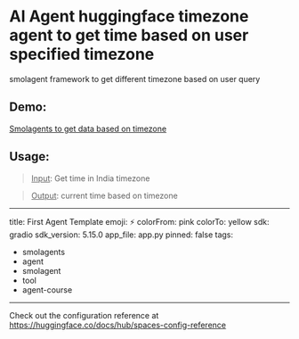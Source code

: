 # AI Agent huggingface timezone agent to get time based on user specified timezone
smolagent framework to get different timezone based on user query

## Demo: 
[Smolagents to get data based on timezone](https://eshamohideen-first-agent-template.hf.space/)

## Usage:


> <ins>Input</ins>: Get time in India timezone

> <ins>Output</ins>: current time based on timezone


---
title: First Agent Template
emoji: ⚡
colorFrom: pink
colorTo: yellow
sdk: gradio
sdk_version: 5.15.0
app_file: app.py
pinned: false
tags:
- smolagents
- agent
- smolagent
- tool
- agent-course
---

Check out the configuration reference at https://huggingface.co/docs/hub/spaces-config-reference

